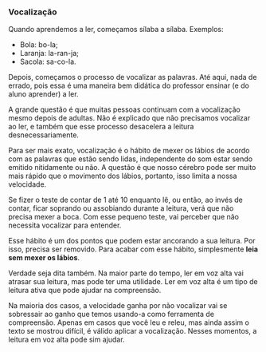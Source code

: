 ### Vocalização

Quando aprendemos a ler, começamos sílaba a sílaba. Exemplos:

* Bola: bo-la;
* Laranja: la-ran-ja;
* Sacola: sa-co-la.

Depois, começamos o processo de vocalizar as palavras. Até aqui, nada de errado, pois essa é uma maneira bem didática do professor ensinar (e do aluno aprender) a ler.

A grande questão é que muitas pessoas continuam com a vocalização mesmo depois de adultas. Não é explicado que não precisamos vocalizar ao ler, e também que esse processo desacelera a leitura desnecessariamente.

Para ser mais exato, vocalização é o hábito de mexer os lábios de acordo com as palavras que estão sendo lidas, independente do som estar sendo emitido nitidamente ou não. A questão é que nosso cérebro pode ser muito mais rápido que o movimento dos lábios, portanto, isso limita a nossa velocidade.

Se fizer o teste de contar de 1 até 10 enquanto lê, ou então, ao invés de contar, ficar soprando ou assobiando durante a leitura, verá que não precisa mexer a boca. Com esse pequeno teste, vai perceber que não necessita vocalizar para entender.

Esse hábito é um dos pontos que podem estar ancorando a sua leitura. Por isso, precisa ser removido. Para acabar com esse hábito, simplesmente **leia sem mexer os lábios**.

Verdade seja dita também. Na maior parte do tempo, ler em voz alta vai atrasar sua leitura, mas pode ter uma utilidade. Ler em voz alta é um tipo de leitura ativa que pode ajudar na compreensão.

Na maioria dos casos, a velocidade ganha por não vocalizar vai se sobressair ao ganho que temos usando-a como ferramenta de compreensão. Apenas em casos que você leu e releu, mas ainda assim o texto se mostrou difícil, é válido aplicar a vocalização. Nesses momentos, a leitura em voz alta pode sim ajudar.
